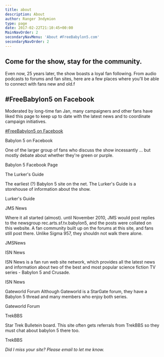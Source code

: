 ```yaml
---
title: about
description: About
author: Ranger 3ndymion
type: page
date: 2017-02-22T21:10:45+00:00
MainNavOrder: 2
secondaryNavMenu: 'About #FreeBabylon5.com'
secondaryNavOrder: 2
---
```


## Come for the show, stay for the community.

Even now, 25 years later, the show boasts a loyal fan following. From audio podcasts to forums and fan sites, here are a few places where you'll be able to connect with fans new and old.f

## \#FreeBabylon5 on Facebook

Moderated by long-time fan Jan, many campaigners and other fans have liked this page to keep up to date with the latest news and to coordinate campaign initiatives.

[\#FreeBabylon5 on Facebook](href="https://www.facebook.com/groups/578108902293988/")

Babylon 5 on Facebook

One of the larger group of fans who discuss the show incessantly ... but mostly debate about whether they're green or purple.

Babylon 5 Facebook Page

The Lurker's Guide

The earliest (?) Babylon 5 site on the net. The Lurker's Guide is a storehouse of information about the show.

Lurker's Guide

JMS News

Where it all started (almost). until November 2010, JMS would post replies to the newsgroup rec.arts.sf.tv.babylon5, and the posts were collated on this website. A fan community built up on the forums at this site, and fans still post there. Unlike Sigma 957, they shouldn not walk there alone.

JMSNews

ISN News

ISN News is a fan run web site network, which provides all the latest news and information about two of the best and most popular science fiction TV series - Babylon 5 and Crusade.

ISN News

Gateworld Forum
Although Gateworld is a StarGate forum, they have a Babylon 5 thread and many members who enjoy both series.

Gateworld Forum

TrekBBS

Star Trek Bulletein board. This site often gets referrals from TrekBBS so they must chat about babylon 5 there too.

TrekBBS

_Did I miss your site? Please email to let me know._


